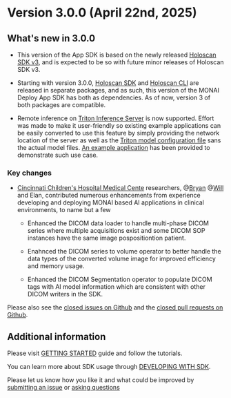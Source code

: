 # Version 3.0.0 (April 22nd, 2025)

## What's new in 3.0.0

- This version of the App SDK is based on the newly released [Holoscan SDK v3](https://pypi.org/project/holoscan/), and is expected to be so with future minor releases of Holoscan SDK v3.

- Starting with version 3.0.0, [Holoscan SDK](https://pypi.org/project/holoscan/) and [Holoscan CLI](https://pypi.org/project/holoscan-cli/) are released in separate packages, and as such, this version of the MONAI Deploy App SDK has both as dependencies. As of now, version 3 of both packages are compatible.

- Remote inference on [Triton Inference Server](https://github.com/triton-inference-server) is now supported. Effort was made to make it user-friendly so existing example applications can be easily converted to use this feature by simply providing the network location of the server as well as the [Triton model configuration file](https://github.com/triton-inference-server/server/blob/main/docs/user_guide/model_configuration.md) sans the actual model files. [An example application](https://github.com/Project-MONAI/monai-deploy-app-sdk/tree/main/examples/apps/ai_remote_infer_app) has been provided to demonstrate such use case.

### Key changes

- [Cincinnati Children's Hospital Medical Cente](https://www.cincinnatichildrens.org/) researchers, @[Bryan](https://github.com/bluna301) @[Will](https://github.com/WillButAgain) and Elan, contributed numerous enhancements from experience developing and deploying MONAI based AI applications in clinical environments, to name but a few

  - Enhanced the DICOM data loader to handle multi-phase DICOM series where multiple acquisitions exist and some DICOM SOP instances have the same image pospositiontion patient.

  - Enahnced the DICOM series to volume operator to better handle the data types of the converted volume image for improved efficiency and memory usage.

  - Enhanced the DICOM Segmentation operator to populate DICOM tags with AI model information which are consistent with other DICOM writers in the SDK.


Please also see the <a href="https://github.com/Project-MONAI/monai-deploy-app-sdk/issues?q=is%3Aissue+is%3Aclosed">closed issues on Github</a> and the <a href="https://github.com/Project-MONAI/monai-deploy-app-sdk/pulls?q=is%3Apr+is%3Aclosed">closed pull requests on Github</a>.

## Additional information
Please visit [GETTING STARTED](/getting_started/index) guide and follow the tutorials.

You can learn more about SDK usage through [DEVELOPING WITH SDK](/developing_with_sdk/index).

Please let us know how you like it and what could be improved by [submitting an issue](https://github.com/Project-MONAI/monai-deploy-app-sdk/issues/new/choose) or [asking questions](https://github.com/Project-MONAI/monai-deploy-app-sdk/discussions)